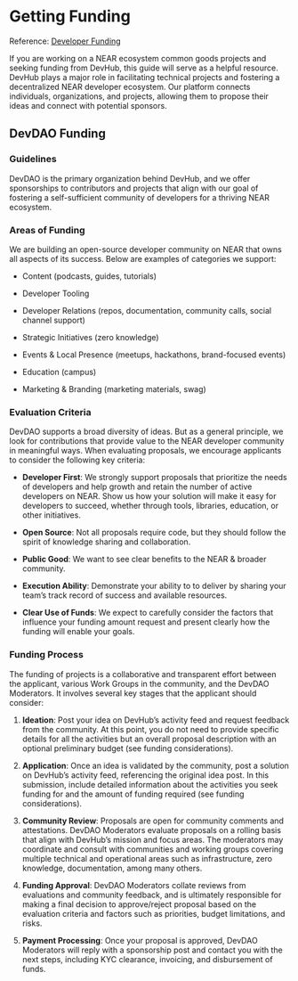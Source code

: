 # Getting Funding

Reference: [Developer Funding](https://near.social/devhub.near/widget/app?page=community&handle=developer-dao&tab=Funding)

If you are working on a NEAR ecosystem common goods projects and seeking funding from DevHub, this guide will serve as a helpful resource. DevHub plays a major role in facilitating technical projects and fostering a decentralized NEAR developer ecosystem. Our platform connects individuals, organizations, and projects, allowing them to propose their ideas and connect with potential sponsors.

## **DevDAO Funding**

### **Guidelines**

DevDAO is the primary organization behind DevHub, and we offer sponsorships to contributors and projects that align with our goal of fostering a self-sufficient community of developers for a thriving NEAR ecosystem.

### **Areas of Funding**

We are building an open-source developer community on NEAR that owns all aspects of its success. Below are examples of categories we support:

-   Content (podcasts, guides, tutorials)
    
-   Developer Tooling
    
-   Developer Relations (repos, documentation, community calls, social channel support)
    
-   Strategic Initiatives (zero knowledge)
    
-   Events & Local Presence (meetups, hackathons, brand-focused events)
    
-   Education (campus)
    
-   Marketing & Branding (marketing materials, swag)
    

### **Evaluation Criteria**

DevDAO supports a broad diversity of ideas. But as a general principle, we look for contributions that provide value to the NEAR developer community in meaningful ways. When evaluating proposals, we encourage applicants to consider the following key criteria:

-   **Developer First**: We strongly support proposals that prioritize the needs of developers and help growth and retain the number of active developers on NEAR. Show us how your solution will make it easy for developers to succeed, whether through tools, libraries, education, or other initiatives.
    
-   **Open Source**: Not all proposals require code, but they should follow the spirit of knowledge sharing and collaboration.
    
-   **Public Good**: We want to see clear benefits to the NEAR & broader community.
    
-   **Execution Ability**: Demonstrate your ability to to deliver by sharing your team’s track record of success and available resources.
    
-   **Clear Use of Funds**: We expect to carefully consider the factors that influence your funding amount request and present clearly how the funding will enable your goals.
    

### **Funding Process**

The funding of projects is a collaborative and transparent effort between the applicant, various Work Groups in the community, and the DevDAO Moderators. It involves several key stages that the applicant should consider:

1.  **Ideation**: Post your idea on DevHub’s activity feed and request feedback from the community. At this point, you do not need to provide specific details for all the activities but an overall proposal description with an optional preliminary budget (see funding considerations).
    
2.  **Application**: Once an idea is validated by the community, post a solution on DevHub’s activity feed, referencing the original idea post. In this submission, include detailed information about the activities you seek funding for and the amount of funding required (see funding considerations).
    
3.  **Community Review**: Proposals are open for community comments and attestations. DevDAO Moderators evaluate proposals on a rolling basis that align with DevHub’s mission and focus areas. The moderators may coordinate and consult with communities and working groups covering multiple technical and operational areas such as infrastructure, zero knowledge, documentation, among many others.
    
4.  **Funding Approval**: DevDAO Moderators collate reviews from evaluations and community feedback, and is ultimately responsible for making a final decision to approve/reject proposal based on the evaluation criteria and factors such as priorities, budget limitations, and risks.
    
5.  **Payment Processing**: Once your proposal is approved, DevDAO Moderators will reply with a sponsorship post and contact you with the next steps, including KYC clearance, invoicing, and disbursement of funds.
